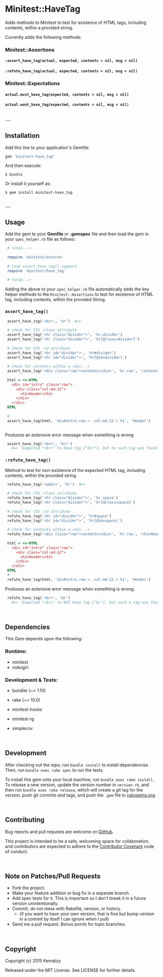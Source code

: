 # Minitest::HaveTag

Adds methods to Minitest to test for existence of HTML tags, including contents, within a provided 
string.

Currently adds the following methods:

### Minitest::Assertions

#### `:assert_have_tag(actual, expected, contents = nil, msg = nil)`

#### `:refute_have_tag(actual, expected, contents = nil, msg = nil)`

### Minitest::Expectations

#### `actual.must_have_tag(expected, contents = nil, msg = nil)`

#### `actual.wont_have_tag(expected, contents = nil, msg = nil)`

<br>
---

## Installation

Add this line to your application's Gemfile:

```ruby
gem 'minitest-have_tag'
```

And then execute:

    $ bundle

Or install it yourself as:

    $ gem install minitest-have_tag

<br>
---


## Usage

Add the gem to your **Gemfile** or **.gemspec** file and then load the gem in your `spec_helper.rb`
file as follows:

```ruby
 # <snip...>
 
 require 'minitest/autorun'
 
 # load assert_have_tag() support
 require 'minitest/have_tag'
 
 # <snip...>
```

Adding the above to your `spec_helper.rb` file automatically adds the key helper methods to the 
`Minitest::Assertions` to test for existence of HTML tag, including contents, within the provided 
String.

### `assert_have_tag()`

```ruby
 assert_have_tag('<br>', 'br')  #=> 
 
 # check for CSS :class attribute
 assert_have_tag('<hr class="divider">', 'hr.divider')
 assert_have_tag('<hr class="divider">', 'hr[@class=divider]')
 
 # check for CSS :id attribute
 assert_have_tag('<hr id="divider">', 'hr#divider')
 assert_have_tag('<hr id="divider">', 'hr[@id=divider]')
 
 # check for contents within a <div...>
 assert_have_tag('<div class="row">contents</div>', 'hr.row', 'contents')
 
 html = <<-HTML
   <div id="intro" class="row">
     <div class="col-md-12">
       <h1>Header</h1>
     </div>
   </div>
 HTML
 
 # 
 assert_have_tag(html, 'div#intro.row > .col-md-12 > h1', 'Header')
  
```    

Produces an extensive error message when something is wrong

```ruby    
 assert_have_tag('<br>', 'brr')
   #=> 'Expected "<br>" to have tag ["brr"], but no such tag was found'
```


### `:refute_have_tag()`
  
Method to test for non-existence of the expected HTML tag, including contents, 
within the provided string.

```ruby
 refute_have_tag('<abbr>', 'br')  #=> 
 
 # check for CSS :class attribute
 refute_have_tag('<hr class="divider">', 'hr.space')
 refute_have_tag('<hr class="divider">', 'hr[@class=space]')
 
 # check for CSS :id attribute
 refute_have_tag('<hr id="divider">', 'hr#space')
 refute_have_tag('<hr id="divider">', 'hr[@id=space]')
 
 # check for contents within a <div...>
 refute_have_tag('<div class="row">contents</div>', 'hr.row', '<h1>Header</h1>')
 
 html = <<-HTML
   <div id="intro" class="row">
     <div class="col-md-12">
       <h1>Header</h1>
     </div>
   </div>
 HTML
 # 
 refute_have_tag(html, 'div#intro.row > .col-md-12 > h1', 'Header')
```
 
Produces an extensive error message when something is wrong:
 
```ruby
 refute_have_tag('<br>', 'br')
   #=> 'Expected "<br>" to NOT have tag ["br"], but such a tag was found'
```


<br>

## Dependencies

This Gem depends upon the following:

### Runtime:

* minitest
* nokogiri


### Development & Tests:

* bundler (~> 1.10)
* rake  (~> 10.0)
* minitest-hooks
* minitest-rg

* simplecov


<br>


## Development

After checking out the repo, run `bundle install` to install dependencies. Then, run 
`bundle exec rake spec` to run the tests.

To install this gem onto your local machine, run `bundle exec rake install`. To release a new 
version, update the version number in `version.rb`, and then run `bundle exec rake release`, which 
will create a git tag for the version, push git commits and tags, and push the `.gem` file to 
[rubygems.org](https://rubygems.org).

<br>


## Contributing

Bug reports and pull requests are welcome on [GitHub](https://github.com/kematzy/minitest-have_tag). 

This project is intended to be a safe, welcoming space for collaboration, and contributors are 
expected to adhere to the [Contributor Covenant](contributor-covenant.org) code of conduct.

<br>


## Note on Patches/Pull Requests
 
* Fork the project.
* Make your feature addition or bug fix in a separate branch.
* Add spec tests for it. This is important so I don't break it in a future version unintentionally.
* Commit, do not mess with Rakefile, version, or history.
  * (if you want to have your own version, that is fine but bump version in a commit by itself 
    I can ignore when I pull)
* Send me a pull request. Bonus points for topic branches.


<br>


## Copyright

Copyright (c) 2015 Kematzy

Released under the MIT License. See LICENSE for further details.

